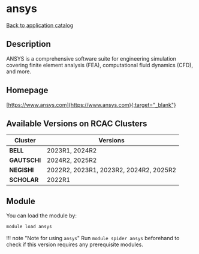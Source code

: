 # ansys

[Back to application catalog](../app_catalog.md)

## Description

ANSYS is a comprehensive software suite for engineering simulation covering finite element analysis (FEA), computational fluid dynamics (CFD), and more.

## Homepage

[https://www.ansys.com](https://www.ansys.com){:target="_blank"}

## Available Versions on RCAC Clusters

|Cluster|Versions|
|---|---|
**BELL**|2023R1, 2024R2
**GAUTSCHI**|2024R2, 2025R2
**NEGISHI**|2022R2, 2023R1, 2023R2, 2024R2, 2025R2
**SCHOLAR**|2022R1

## Module

You can load the module by:

```bash
module load ansys
```

!!! note "Note for using `ansys`"
    Run `module spider ansys` beforehand to check if this version requires any prerequisite modules.
